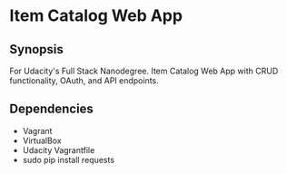 # Item Catalog Web App

## Synopsis

For Udacity's Full Stack Nanodegree. Item Catalog Web App with CRUD functionality, OAuth, and API endpoints.

## Dependencies
- Vagrant
- VirtualBox
- Udacity Vagrantfile
- sudo pip install requests